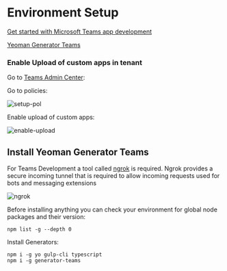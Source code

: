 # Environment Setup

[Get started with Microsoft Teams app development](https://docs.microsoft.com/en-us/microsoftteams/platform/build-your-first-app/build-first-app-overview#get-prerequisites)

[Yeoman Generator Teams](https://github.com/pnp/generator-teams)

### Enable Upload of custom apps in tenant

Go to [Teams Admin Center](https://admin.teams.microsoft.com/):

Go to policies:

![setup-pol](_images/setup-pol.jpg)

Enable upload of custom apps:

![enable-upload](_images/enable-upload.jpg)

## Install Yeoman Generator Teams

For Teams Development a tool called [ngrok](https://ngrok.com/download) is required. Ngrok provides a secure incoming tunnel that is required to allow incoming requests used for bots and messaging extensions

![ngrok](_images/ngrok.png)

Before installing anything you can check your environment for global node packages and their version:

```
npm list -g --depth 0
```

Install Generators:

```
npm i -g yo gulp-cli typescript
npm i -g generator-teams
```
